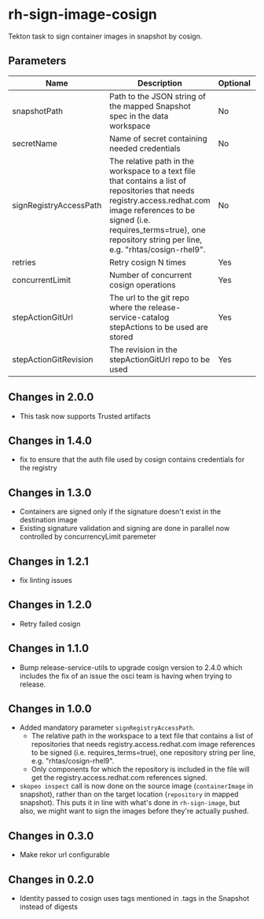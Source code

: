 # rh-sign-image-cosign

Tekton task to sign container images in snapshot by cosign.

## Parameters

| Name                   | Description                                                                                                                                                                                                                                       | Optional | Default value                                             |
|------------------------|---------------------------------------------------------------------------------------------------------------------------------------------------------------------------------------------------------------------------------------------------|----------|-----------------------------------------------------------|
| snapshotPath           | Path to the JSON string of the mapped Snapshot spec in the data workspace                                                                                                                                                                         | No       | -                                                         |
| secretName             | Name of secret containing needed credentials                                                                                                                                                                                                      | No       | -                                                         |
| signRegistryAccessPath | The relative path in the workspace to a text file that contains a list of repositories that needs registry.access.redhat.com image references to be signed (i.e. requires_terms=true), one repository string per line, e.g. "rhtas/cosign-rhel9". | No       | -                                                         |
| retries                | Retry cosign N times                                                                                                                                                                                                                              | Yes      | 3                                                         |
| concurrentLimit        | Number of concurrent cosign operations                                                                                                                                                                                                            | Yes      | 5                                                         |
| stepActionGitUrl       | The url to the git repo where the release-service-catalog stepActions to be used are stored                                                                                                                                                       | Yes      | https://github.com/konflux-ci/release-service-catalog.git |
| stepActionGitRevision  | The revision in the stepActionGitUrl repo to be used                                                                                                                                                                                              | Yes      | production                                                |

## Changes in 2.0.0
* This task now supports Trusted artifacts

## Changes in 1.4.0
* fix to ensure that the auth file used by cosign contains credentials for the registry

## Changes in 1.3.0
* Containers are signed only if the signature doesn't exist in the destination image
* Existing signature validation and signing are done in parallel now controlled by concurrencyLimit paremeter

## Changes in 1.2.1
* fix linting issues

## Changes in 1.2.0
* Retry failed cosign

## Changes in 1.1.0
* Bump release-service-utils to upgrade cosign version to 2.4.0 which includes the fix of an issue the osci team is having when trying to release.

## Changes in 1.0.0
* Added mandatory parameter `signRegistryAccessPath`.
  * The relative path in the workspace to a text file that contains a list of repositories
    that needs registry.access.redhat.com image references to be signed (i.e.
    requires_terms=true), one repository string per line, e.g. "rhtas/cosign-rhel9".
  * Only components for which the repository is included in the file will get
    the registry.access.redhat.com references signed.
* `skopeo inspect` call is now done on the source image (`containerImage` in snapshot), rather
  than on the target location (`repository` in mapped snapshot). This puts it in line
  with what's done in `rh-sign-image`, but also, we might want to sign the images before
  they're actually pushed.

## Changes in 0.3.0
* Make rekor url configurable

## Changes in 0.2.0
* Identity passed to cosign uses tags mentioned in .tags in the Snapshot instead of digests
